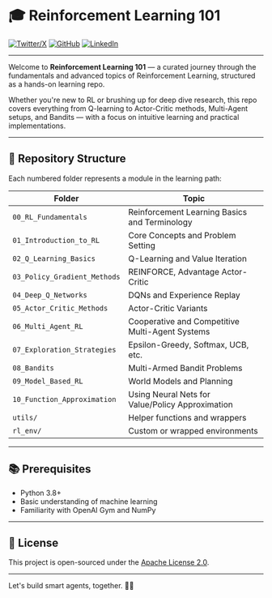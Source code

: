 # 🎓 Reinforcement Learning 101

[![Twitter/X](https://img.shields.io/badge/X-@Aeriumcius-blue?style=flat&logo=twitter)](https://x.com/Aeriumcius)
[![GitHub](https://img.shields.io/badge/GitHub-armlynobinguar-black?style=flat&logo=github)](https://github.com/armlynobinguar)
[![LinkedIn](https://img.shields.io/badge/LinkedIn-Armielyn%20Obinguar-blue?style=flat&logo=linkedin)](https://www.linkedin.com/in/armielyn-obinguar/)

---

Welcome to **Reinforcement Learning 101** — a curated journey through the fundamentals and advanced topics of Reinforcement Learning, structured as a hands-on learning repo.

Whether you're new to RL or brushing up for deep dive research, this repo covers everything from Q-learning to Actor-Critic methods, Multi-Agent setups, and Bandits — with a focus on intuitive learning and practical implementations.

---

## 📁 Repository Structure

Each numbered folder represents a module in the learning path:

| Folder | Topic |
|--------|-------|
| `00_RL_Fundamentals` | Reinforcement Learning Basics and Terminology |
| `01_Introduction_to_RL` | Core Concepts and Problem Setting |
| `02_Q_Learning_Basics` | Q-Learning and Value Iteration |
| `03_Policy_Gradient_Methods` | REINFORCE, Advantage Actor-Critic |
| `04_Deep_Q_Networks` | DQNs and Experience Replay |
| `05_Actor_Critic_Methods` | Actor-Critic Variants |
| `06_Multi_Agent_RL` | Cooperative and Competitive Multi-Agent Systems |
| `07_Exploration_Strategies` | Epsilon-Greedy, Softmax, UCB, etc. |
| `08_Bandits` | Multi-Armed Bandit Problems |
| `09_Model_Based_RL` | World Models and Planning |
| `10_Function_Approximation` | Using Neural Nets for Value/Policy Approximation |
| `utils/` | Helper functions and wrappers |
| `rl_env/` | Custom or wrapped environments |

---

## 📚 Prerequisites

- Python 3.8+
- Basic understanding of machine learning
- Familiarity with OpenAI Gym and NumPy

---

## 📄 License

This project is open-sourced under the [Apache License 2.0](LICENSE).

---

Let's build smart agents, together. 🧠🤖

